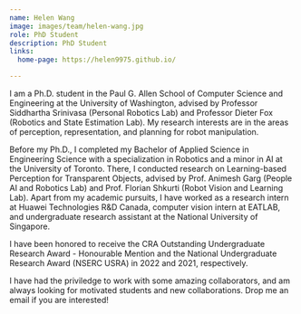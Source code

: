 ```yaml
---
name: Helen Wang
image: images/team/helen-wang.jpg
role: PhD Student
description: PhD Student
links:
  home-page: https://helen9975.github.io/

---
```


I am a Ph.D. student in the Paul G. Allen School of Computer Science and Engineering at the University of Washington, advised by Professor Siddhartha Srinivasa (Personal Robotics Lab) and Professor Dieter Fox (Robotics and State Estimation Lab). My research interests are in the areas of perception, representation, and planning for robot manipulation.

Before my Ph.D., I completed my Bachelor of Applied Science in Engineering Science with a specialization in Robotics and a minor in AI at the University of Toronto. There, I conducted research on Learning-based Perception for Transparent Objects, advised by Prof. Animesh Garg (People AI and Robotics Lab) and Prof. Florian Shkurti (Robot Vision and Learning Lab). Apart from my academic pursuits, I have worked as a research intern at Huawei Technologies R&D Canada, computer vision intern at EATLAB, and undergraduate research assistant at the National University of Singapore.

I have been honored to receive the CRA Outstanding Undergraduate Research Award - Honourable Mention and the National Undergraduate Research Award (NSERC USRA) in 2022 and 2021, respectively.

I have had the priviledge to work with some amazing collaborators, and am always looking for motivated students and new collaborations. Drop me an email if you are interested!

